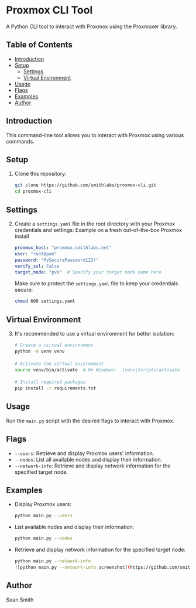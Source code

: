 # Proxmox CLI Tool

A Python CLI tool to interact with Proxmox using the Proxmoxer library.

## Table of Contents
- [Introduction](#introduction)
- [Setup](#setup)
  - [Settings](#settings)
  - [Virtual Environment](#virtual-environment)
- [Usage](#usage)
- [Flags](#flags)
- [Examples](#examples)
- [Author](#author)

## Introduction
This command-line tool allows you to interact with Proxmox using various commands.

## Setup
1. Clone this repository:
    ```bash
    git clone https://github.com/smithlabs/proxmox-cli.git
    cd proxmox-cli
    ```

## Settings
2. Create a `settings.yaml` file in the root directory with your Proxmox credentials and settings:
    Example on a fresh out-of-the-box Proxmox install
    ```yaml
    proxmox_host: "proxmox.smithlabs.net"
    user: "root@pam"
    password: "MySecurePassword123!"
    verify_ssl: False
    target_node: "pve"  # Specify your target node name here
    ```
    Make sure to protect the `settings.yaml` file to keep your credentials secure:
    ```bash
    chmod 600 settings.yaml
    ```
## Virtual Environment
3. It's recommended to use a virtual environment for better isolation:
    ```bash
    # Create a virtual environment
    python -m venv venv

    # Activate the virtual environment
    source venv/bin/activate  # On Windows: .\venv\Scripts\activate

    # Install required packages
    pip install -r requirements.txt
    ```

## Usage
Run the `main.py` script with the desired flags to interact with Proxmox.

## Flags
- `--users`: Retrieve and display Proxmox users' information.
- `--nodes`: List all available nodes and display their information.
- `--network-info`: Retrieve and display network information for the specified target node.

## Examples
- Display Proxmox users:
    ```bash
    python main.py --users
    ```
- List available nodes and display their information:
    ```bash
    python main.py --nodes
    ```
- Retrieve and display network information for the specified target node:
    ```bash
    python main.py --network-info
    ![python main.py --network-info screenshot](https://github.com/smithlabs/homelab/blob/main/assets/main_py_get_network_info.png?raw=true)
    ```

## Author
Sean Smith
